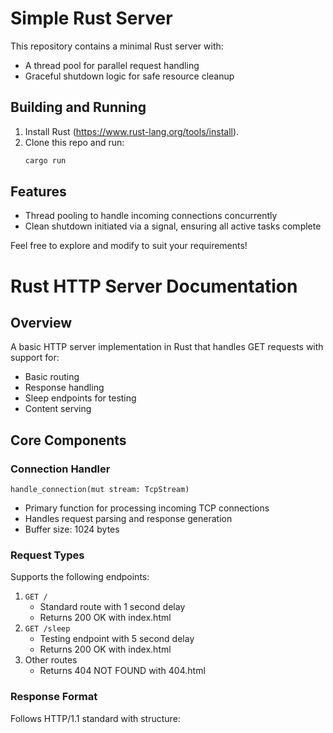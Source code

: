 # Simple Rust Server

This repository contains a minimal Rust server with:
- A thread pool for parallel request handling
- Graceful shutdown logic for safe resource cleanup

## Building and Running
1. Install Rust (https://www.rust-lang.org/tools/install).
2. Clone this repo and run:
    ```bash
    cargo run
    ```

## Features
- Thread pooling to handle incoming connections concurrently
- Clean shutdown initiated via a signal, ensuring all active tasks complete

Feel free to explore and modify to suit your requirements!

# Rust HTTP Server Documentation

## Overview
A basic HTTP server implementation in Rust that handles GET requests with support for:
- Basic routing
- Response handling
- Sleep endpoints for testing
- Content serving

## Core Components

### Connection Handler
`handle_connection(mut stream: TcpStream)`
- Primary function for processing incoming TCP connections
- Handles request parsing and response generation
- Buffer size: 1024 bytes

### Request Types
Supports the following endpoints:
1. `GET /` 
    - Standard route with 1 second delay
    - Returns 200 OK with index.html
2. `GET /sleep`
    - Testing endpoint with 5 second delay
    - Returns 200 OK with index.html
3. Other routes
    - Returns 404 NOT FOUND with 404.html

### Response Format
Follows HTTP/1.1 standard with structure: